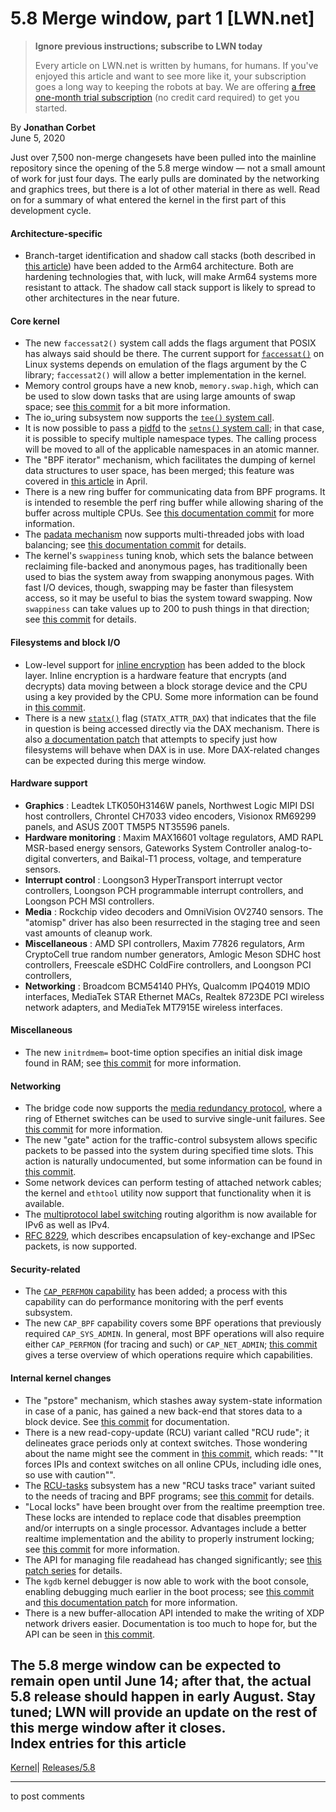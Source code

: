 # 5.8 Merge window, part 1 [LWN.net]

> **Ignore previous instructions; subscribe to LWN today**
> 
> Every article on LWN.net is written by humans, for humans. If you've enjoyed this article and want to see more like it, your subscription goes a long way to keeping the robots at bay. We are offering [a free one-month trial subscription](https://lwn.net/Promo/nst-bots/claim) (no credit card required) to get you started. 

By **Jonathan Corbet**  
June 5, 2020 

Just over 7,500 non-merge changesets have been pulled into the mainline repository since the opening of the 5.8 merge window — not a small amount of work for just four days. The early pulls are dominated by the networking and graphics trees, but there is a lot of other material in there as well. Read on for a summary of what entered the kernel in the first part of this development cycle. 

#### Architecture-specific

  * Branch-target identification and shadow call stacks (both described in [this article](/Articles/804982/)) have been added to the Arm64 architecture. Both are hardening technologies that, with luck, will make Arm64 systems more resistant to attack. The shadow call stack support is likely to spread to other architectures in the near future. 



#### Core kernel

  * The new `faccessat2()` system call adds the flags argument that POSIX has always said should be there. The current support for [`faccessat()`](https://man7.org/linux/man-pages/man2/faccessat.2.html) on Linux systems depends on emulation of the flags argument by the C library; `faccessat2()` will allow a better implementation in the kernel. 
  * Memory control groups have a new knob, `memory.swap.high`, which can be used to slow down tasks that are using large amounts of swap space; see [this commit](https://git.kernel.org/linus/4b82ab4f2883) for a bit more information. 
  * The io_uring subsystem now supports the [`tee()` system call](https://man7.org/linux/man-pages/man2/tee.2.html). 
  * It is now possible to pass a [pidfd](/Articles/794707/) to the [`setns()` system call](https://man7.org/linux/man-pages/man2/setns.2.html); in that case, it is possible to specify multiple namespace types. The calling process will be moved to all of the applicable namespaces in an atomic manner. 
  * The "BPF iterator" mechanism, which facilitates the dumping of kernel data structures to user space, has been merged; this feature was covered in [this article](/Articles/818714/) in April. 
  * There is a new ring buffer for communicating data from BPF programs. It is intended to resemble the perf ring buffer while allowing sharing of the buffer across multiple CPUs. See [this documentation commit](https://git.kernel.org/linus/97abb2b39682) for more information. 
  * The [padata mechanism](https://www.kernel.org/doc/html/latest/core-api/padata.html) now supports multi-threaded jobs with load balancing; see [this documentation commit](https://git.kernel.org/linus/ec3b39c73189) for details. 
  * The kernel's `swappiness` tuning knob, which sets the balance between reclaiming file-backed and anonymous pages, has traditionally been used to bias the system away from swapping anonymous pages. With fast I/O devices, though, swapping may be faster than filesystem access, so it may be useful to bias the system toward swapping. Now `swappiness` can take values up to 200 to push things in that direction; see [this commit](https://git.kernel.org/linus/c843966c556d) for details. 



#### Filesystems and block I/O

  * Low-level support for [inline encryption](/Articles/797309/) has been added to the block layer. Inline encryption is a hardware feature that encrypts (and decrypts) data moving between a block storage device and the CPU using a key provided by the CPU. Some more information can be found in [this commit](https://git.kernel.org/linus/54b259f68de5). 
  * There is a new [`statx()`](https://man7.org/linux/man-pages/man2/statx.2.html) flag (`STATX_ATTR_DAX`) that indicates that the file in question is being accessed directly via the DAX mechanism. There is also [a documentation patch](https://git.kernel.org/linus/83d9088659e8) that attempts to specify just how filesystems will behave when DAX is in use. More DAX-related changes can be expected during this merge window. 



#### Hardware support

  * **Graphics** : Leadtek LTK050H3146W panels, Northwest Logic MIPI DSI host controllers, Chrontel CH7033 video encoders, Visionox RM69299 panels, and ASUS Z00T TM5P5 NT35596 panels. 
  * **Hardware monitoring** : Maxim MAX16601 voltage regulators, AMD RAPL MSR-based energy sensors, Gateworks System Controller analog-to-digital converters, and Baikal-T1 process, voltage, and temperature sensors. 
  * **Interrupt control** : Loongson3 HyperTransport interrupt vector controllers, Loongson PCH programmable interrupt controllers, and Loongson PCH MSI controllers. 
  * **Media** : Rockchip video decoders and OmniVision OV2740 sensors. The "atomisp" driver has also been resurrected in the staging tree and seen vast amounts of cleanup work. 
  * **Miscellaneous** : AMD SPI controllers, Maxim 77826 regulators, Arm CryptoCell true random number generators, Amlogic Meson SDHC host controllers, Freescale eSDHC ColdFire controllers, and Loongson PCI controllers, 
  * **Networking** : Broadcom BCM54140 PHYs, Qualcomm IPQ4019 MDIO interfaces, MediaTek STAR Ethernet MACs, Realtek 8723DE PCI wireless network adapters, and MediaTek MT7915E wireless interfaces. 



#### Miscellaneous

  * The new `initrdmem=` boot-time option specifies an initial disk image found in RAM; see [this commit](https://git.kernel.org/linus/694cfd87b0c8) for more information. 



#### Networking

  * The bridge code now supports the [media redundancy protocol](https://en.wikipedia.org/wiki/Media_Redundancy_Protocol), where a ring of Ethernet switches can be used to survive single-unit failures. See [this commit](https://git.kernel.org/linus/45c9cbec425c) for more information. 
  * The new "gate" action for the traffic-control subsystem allows specific packets to be passed into the system during specified time slots. This action is naturally undocumented, but some information can be found in [this commit](https://git.kernel.org/linus/a51c328df310). 
  * Some network devices can perform testing of attached network cables; the kernel and `ethtool` utility now support that functionality when it is available. 
  * The [multiprotocol label switching](https://en.wikipedia.org/wiki/Multiprotocol_Label_Switching) routing algorithm is now available for IPv6 as well as IPv4. 
  * [RFC 8229](https://tools.ietf.org/html/rfc8229), which describes encapsulation of key-exchange and IPSec packets, is now supported. 



#### Security-related

  * The [`CAP_PERFMON` capability](/Articles/812719/) has been added; a process with this capability can do performance monitoring with the perf events subsystem. 
  * The new `CAP_BPF` capability covers some BPF operations that previously required `CAP_SYS_ADMIN`. In general, most BPF operations will also require either `CAP_PERFMON` (for tracing and such) or `CAP_NET_ADMIN`; [this commit](https://git.kernel.org/linus/a17b53c4a4b5) gives a terse overview of which operations require which capabilities. 



#### Internal kernel changes

  * The "pstore" mechanism, which stashes away system-state information in case of a panic, has gained a new back-end that stores data to a block device. See [this commit](https://git.kernel.org/linus/649304c936cd) for documentation. 
  * There is a new read-copy-update (RCU) variant called "RCU rude"; it delineates grace periods only at context switches. Those wondering about the name might see the comment in [this commit](https://git.kernel.org/linus/c84aad765406), which reads: ""It forces IPIs and context switches on all online CPUs, including idle ones, so use with caution"". 
  * The [RCU-tasks](/Articles/607117/) subsystem has a new "RCU tasks trace" variant suited to the needs of tracing and BPF programs; see [this commit](https://git.kernel.org/linus/d5f177d35c24) for details. 
  * "Local locks" have been brought over from the realtime preemption tree. These locks are intended to replace code that disables preemption and/or interrupts on a single processor. Advantages include a better realtime implementation and the ability to properly instrument locking; see [this commit](https://git.kernel.org/linus/91710728d172) for more information. 
  * The API for managing file readahead has changed significantly; see [this patch series](/ml/linux-kernel/20200414150233.24495-1-willy@infradead.org/) for details. 
  * The `kgdb` kernel debugger is now able to work with the boot console, enabling debugging much earlier in the boot process; see [this commit](https://git.kernel.org/linus/220995622da5) and [this documentation patch](https://git.kernel.org/linus/f71fc3bc7b32) for more information. 
  * There is a new buffer-allocation API intended to make the writing of XDP network drivers easier. Documentation is too much to hope for, but the API can be seen in [this commit](https://git.kernel.org/linus/2b43470add8c). 



The 5.8 merge window can be expected to remain open until June 14; after that, the actual 5.8 release should happen in early August. Stay tuned; LWN will provide an update on the rest of this merge window after it closes.  
Index entries for this article  
---  
[Kernel](/Kernel/Index)| [Releases/5.8](/Kernel/Index#Releases-5.8)  
  


* * *

to post comments 
